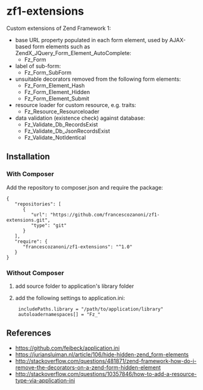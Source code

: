 # zf1-extensions
Custom extensions of Zend Framework 1:

  - base URL property populated in each form element, used by AJAX-based form elements such as ZendX_JQuery_Form_Element_AutoComplete:
    - Fz_Form
  - label of sub-form:
    - Fz_Form_SubForm
  - unsuitable decorators removed from the following form elements:
    - Fz_Form_Element_Hash
    - Fz_Form_Element_Hidden
    - Fz_Form_Element_Submit
  - resource loader for custom resource, e.g. traits:
    - Fz_Resource_Resourceloader
  - data validation (existence check) against database:
    - Fz_Validate_Db_RecordsExist
    - Fz_Validate_Db_JsonRecordsExist
    - Fz_Validate_NotIdentical

## Installation

### With Composer
Add the repository to composer.json and require the package:

    {
       "repositories": [
          {
             "url": "https://github.com/francescozanoni/zf1-extensions.git",
             "type": "git"
          }
       ],
       "require": {
          "francescozanoni/zf1-extensions": "^1.0"
       }
    }

### Without Composer
1. add source folder to application's library folder
1. add the following settings to application.ini:

        includePaths.library = "/path/to/application/library"
        autoloadernamespaces[] = "Fz_"

## References
  - https://github.com/feibeck/application.ini
  - https://juriansluiman.nl/article/106/hide-hidden-zend_form-elements
  - http://stackoverflow.com/questions/481871/zend-framework-how-do-i-remove-the-decorators-on-a-zend-form-hidden-element
  - http://stackoverflow.com/questions/10357846/how-to-add-a-resource-type-via-application-ini
